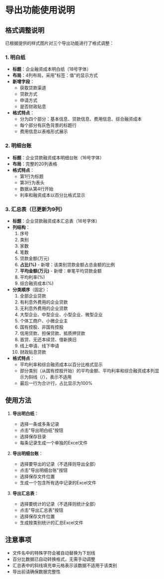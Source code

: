 # 导出功能使用说明

## 格式调整说明

已根据提供的样式图片对三个导出功能进行了格式调整：

### 1. 明白纸
- **标题**：企业融资成本明白纸（18号字体）
- **布局**：4列布局，采用"标签：值"的显示方式
- **新增字段**：
  - 获取贷款渠道
  - 贷款方式
  - 申请方式
  - 是否财政贴息
- **格式特点**：
  - 分为四个部分：基本信息、贷款信息、费用信息、综合融资成本
  - 每个部分有灰色背景的标题行
  - 费用信息以表格形式展示

### 2. 明细台账
- **标题**：企业贷款融资成本明细台账（16号字体）
- **布局**：完整的20列表格
- **格式特点**：
  - 第1行为标题
  - 第3行为表头
  - 数据从第4行开始
  - 利率和融资成本以百分比格式显示

### 3. 汇总表（已更新为9列）
- **标题**：企业贷款融资成本汇总表（16号字体）
- **列结构**：
  1. 序号
  2. 类别
  3. 家数
  4. 笔数
  5. 贷款金额(万元)
  6. **占比(%)** - 新增：该类别贷款金额占总金额的比例
  7. **平均金额(万元)** - 新增：单笔平均贷款金额
  8. 平均利率(%)
  9. 综合融资成本(%)
- **分类顺序**（固定）：
  1. 全部企业贷款
  2. 有利息外费用的企业贷款
  3. 无利息外费用的企业贷款
  4. 大型企业、中型企业、小型企业、微型企业
  5. 个体工商户、小微企业主
  6. 国有控股、非国有控股
  7. 信用贷款、担保贷款、抵质押贷款
  8. 首贷、无还本续贷、借新换旧
  9. 线上申请、线下申请
  10. 财政贴息贷款
- **格式特点**：
  - 平均利率和综合融资成本以百分比格式显示
  - 部分类别（从国有控股开始）的平均金额、平均利率和综合融资成本列显示为斜线（/），表示不适用
  - 最后一行为合计行，占比显示为100%

## 使用方法

1. **导出明白纸**：
   - 选择一条或多条记录
   - 点击"导出明白纸"按钮
   - 选择保存目录
   - 每条记录生成一个单独的Excel文件

2. **导出明细台账**：
   - 选择要导出的记录（不选择则导出全部）
   - 点击"导出明细台账"按钮
   - 选择保存文件位置
   - 生成一个包含所有选中记录的Excel文件

3. **导出汇总表**：
   - 选择要统计的记录（不选择则统计全部）
   - 点击"导出汇总表"按钮
   - 选择保存文件位置
   - 生成按类别统计的汇总Excel文件

## 注意事项

- 文件名中的特殊字符会被自动替换为下划线
- 百分比数据已自动转换格式，无需手动调整
- 汇总表中的斜线填充单元格表示该数据不适用于该类别
- 导出前请确保数据完整性 